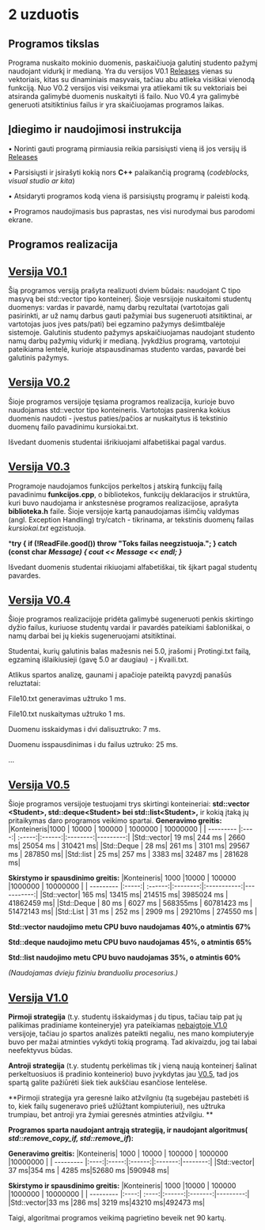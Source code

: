 # 2 uzduotis
## Programos tikslas
Programa nuskaito mokinio duomenis, paskaičiuoja galutinį studento pažymį naudojant vidurkį ir medianą.
Yra du versijos V0.1 [Releases]( https://github.com/gabijabalionyt/2-uzduotis/releases) vienas su vektoriais, kitas su dinaminiais masyvais, tačiau abu atlieka visiškai vienodą funkciją.
Nuo V0.2 versijos visi veiksmai yra atliekami tik su vektoriais bei atsiranda galimybė duomenis nuskaityti iš failo.
Nuo V0.4 yra galimybė generuoti atsitiktinius failus ir yra skaičiuojamas programos laikas.

## Įdiegimo ir naudojimosi instrukcija
• Norinti gauti programą pirmiausia reikia parsisiųsti vieną iš jos versijų iš [Releases](https://github.com/gabijabalionyt/2-uzduotis/releases) 

• Parsisiųsti ir įsirašyti kokią nors **C++** palaikančią programą (*codeblocks, visual studio ar kita*)

• Atsidaryti programos kodą viena iš parsisiųstų programų ir paleisti kodą.

• Programos naudojimasis bus paprastas, nes visi nurodymai bus parodomi ekrane.

## Programos realizacija
## [Versija V0.1](https://github.com/gabijabalionyt/2-uzduotis/releases/tag/V0%2C1 )

Šią programos versiją prašyta realizuoti dviem būdais: naudojant C tipo masyvą bei std::vector tipo konteinerį. Šioje vesrsijoje nuskaitomi studentų duomenys: vardas ir pavardė, namų darbų rezultatai (vartotojas gali pasirinkti, ar už namų darbus gauti pažymiai bus sugeneruoti atsitiktinai, ar vartotojas juos įves pats/pati) bei egzamino pažymys dešimtbalėje sistemoje. Galutinis studento pažymys apskaičiuojamas naudojant studento namų darbų pažymių vidurkį ir medianą. Įvykdžius programą, vartotojui pateikiama lentelė, kurioje atspausdinamas studento vardas, pavardė bei galutinis pažymys.

## [Versija V0.2](https://github.com/gabijabalionyt/2-uzduotis/releases/tag/V0.2)

Šioje programos versijoje tęsiama programos realizacija, kurioje buvo naudojamas std::vector tipo konteineris. Vartotojas pasirenka kokius duomenis naudoti - įvestus paties/pačios ar nuskaitytus iš tekstinio duomenų failo pavadinimu kursiokai.txt.

Išvedant duomenis studentai išrikiuojami alfabetiškai pagal vardus.

## [Versija V0.3](https://github.com/gabijabalionyt/2-uzduotis/releases/tag/V0.3)

Programoje naudojamos funkcijos perkeltos į atskirą funkcijų failą pavadinimu **funkcijos.cpp**, o bibliotekos, funkcijų deklaracijos ir struktūra, kuri buvo naudojama ir ankstesnėse programos realizacijose, aprašyta **biblioteka.h** faile. Šioje versijoje kartą panaudojamas išimčių valdymas (angl. Exception Handling) try/catch - tikrinama, ar tekstinis duomenų failas *kursiokai.txt* egzistuoja.


***try
{
  if (!ReadFile.good())
      throw "Toks failas neegzistuoja."; 
}
catch (const char *Message)
{
      cout << Message << endl;
}***


Išvedant duomenis studentai rikiuojami alfabetiškai, tik šįkart pagal studentų pavardes.


## [Versija V0.4](https://github.com/gabijabalionyt/2-uzduotis/releases/tag/V04)

Šioje programos realizacijoje pridėta galimybė sugeneruoti penkis skirtingo dyžio failus, kuriuose studentų vardai ir pavardės pateikiami šabloniškai, o namų darbai bei jų kiekis sugeneruojami atsitiktinai. 


Studentai, kurių galutinis balas mažesnis nei 5.0, įrašomi į Protingi.txt failą, egzaminą išlaikiusieji (gavę 5.0 ar daugiau) - į Kvaili.txt.

Atlikus spartos analizę, gaunami į apačioje pateiktą pavyzdį panašūs reluztatai:

File10.txt generavimas užtruko 1 ms.

File10.txt nuskaitymas užtruko 1 ms.

Duomenu isskaidymas i dvi dalisuztruko: 7 ms.

Duomenu isspausdinimas i du failus uztruko: 25 ms.

...

## [Versija V0.5](https://github.com/gabijabalionyt/2-uzduotis/releases/tag/V05)
Šioje programos versijoje testuojami trys skirtingi konteineriai: 
 **std::vector \<Student>, std::deque\<Student> bei std::list\<Student>,**
 ir kokią įtaką jų pritaikymas daro programos veikimo spartai.
**Generavimo greitis:**
|Konteineris|1000  | 10000  | 100000 | 1000000  | 10000000 |
| --------- |:----:| :-----:|:------:|:--------:|---------:|
|Std::vector| 19 ms| 244 ms | 2660 ms| 25054 ms | 310421 ms|
|Std::Deque | 28 ms| 261 ms | 3101 ms| 29567 ms | 287850 ms|
|Std::list  | 25 ms| 257 ms | 3383 ms| 32487 ms | 281628 ms|

**Skirstymo ir spausdinimo greitis:**
|Konteineris| 1000  |10000    | 100000   |1000000      | 10000000   |
| --------- |:-----:| :------:|:--------:|:-----------:|-----------:|
|Std::vector| 165 ms| 13415 ms| 214515 ms| 3985024 ms  | 41862459 ms|
|Std::Deque | 80 ms | 6027 ms | 568355ms | 60781423 ms | 51472143 ms|
|Std::List  | 31 ms | 252 ms  | 2909 ms  | 29210ms     | 274550 ms  |


**Std::vector naudojimo metu CPU buvo naudojamas 40%,o atmintis 67%**

**Std::deque naudojimo metu CPU buvo naudojamas 45%, o atmintis 65%**

**Std::list naudojimo metu CPU buvo naudojamas 35%, o atmintis 60%**

*(Naudojamas dvieju fiziniu branduoliu procesorius.)*


## [Versija V1.0]()
**Pirmoji strategija** (t.y. studentų išskaidymas į du tipus, tačiau taip pat jų palikimas pradiniame konteineryje) yra pateikiamas [nebaigtoje V1.0](https://github.com/gabijabalionyt/2-uzduotis/releases/tag/V1.0-nebaigta) versijoje, tačiau jo spartos analizės pateikti negaliu, nes mano kompiuteryje buvo per mažai atminties vykdyti tokią programą. Tad akivaizdu, jog tai labai neefektyvus būdas. 


**Antroji strategija** (t.y. studentų perkėlimas tik į vieną naują konteinerį šalinat perkeltuosiuos iš pradinio konteinerio) buvo įvykdytas jau [V0.5](https://github.com/gabijabalionyt/2-uzduotis/releases/tag/V05), tad jos spartą galite pažiūrėti šiek tiek aukščiau esančiose lentelėse. 

 **Pirmoji strategija yra geresnė laiko atžvilgniu (tą sugebėjau pastebėti iš to, kiek failų sugeneravo prieš užlūžtant kompiuteriui), nes užtruka trumpiau, bet antroji yra žymiai geresnės atminties atžvilgiu. **

**Programos sparta naudojant antrąją strategiją, ir naudojant algoritmus( *std::remove_copy_if, std::remove_if*):**

**Generavimo greitis:**
|Konteineris| 1000 | 10000 | 100000 | 1000000 |10000000 |
| --------- |:----:|:-----:|:------:|:-------:|--------:|
|Std::vector| 37 ms|354 ms | 4285 ms|52680 ms |590948 ms|

**Skirstymo ir spausdinimo greitis:**
|Konteineris| 1000 |10000  | 100000 |1000000  | 10000000 |
| --------- |:----:| :----:|:------:|:-------:|---------:|
|Std::vector|33 ms |286  ms| 3219 ms|43210  ms|492473  ms|

Taigi, algoritmai programos veikimą pagrietino beveik net 90 kartų. 
